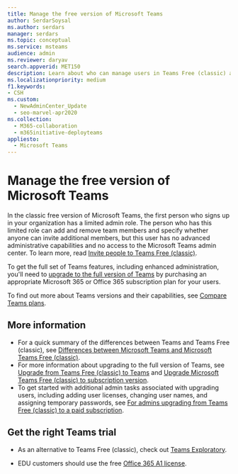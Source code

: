 ```yaml
---
title: Manage the free version of Microsoft Teams
author: SerdarSoysal
ms.author: serdars
manager: serdars
ms.topic: conceptual
ms.service: msteams
audience: admin
ms.reviewer: daryav
search.appverid: MET150
description: Learn about who can manage users in Teams Free (classic) and learn about the differences between the various Teams plans.
ms.localizationpriority: medium
f1.keywords:
- CSH
ms.custom: 
  - NewAdminCenter_Update
  - seo-marvel-apr2020
ms.collection: 
  - M365-collaboration
  - m365initiative-deployteams
appliesto: 
  - Microsoft Teams
---
```


# Manage the free version of Microsoft Teams

In the classic free version of Microsoft Teams, the first person who signs up in your organization has a limited admin role. The person who has this limited role can add and remove team members and specify whether anyone can invite additional members, but this user has no advanced administrative capabilities and no access to the Microsoft Teams admin center. To learn more, read [Invite people to Teams Free (classic)](https://support.office.com/article/invite-people-to-teams-free-53a9b20c-2ad7-442e-967c-2e9305e96463).

To get the full set of Teams features, including enhanced administration, you'll need to [upgrade to the full version of Teams](upgrade-freemium.md) by purchasing an appropriate Microsoft 365 or Office 365 subscription plan for your users.

To find out more about Teams versions and their capabilities, see [Compare Teams plans](https://products.office.com/microsoft-teams/free).



## More information

- For a quick summary of the differences between Teams and Teams Free (classic), see [Differences between Microsoft Teams and Microsoft Teams Free (classic)](https://support.office.com/article/0b69cf39-eb52-49af-b255-60d46fdf8a9c). 
- For more information about upgrading to the full version of Teams, see [Upgrade from Teams Free (classic) to Teams](https://support.office.com/article/29475bbd-a34f-4175-9b33-d44430f8ad39) and [Upgrade Microsoft Teams Free (classic) to subscription version](upgrade-freemium.md).
- To get started with additional admin tasks associated with upgrading users, including adding user licenses, changing user names, and assigning temporary passwords, see [For admins upgrading from Teams Free (classic) to a paid subscription](https://support.office.com/article/75a95e7f-001e-42d0-a787-ae8b992d5a52).

## Get the right Teams trial

- As an alternative to Teams Free (classic), check out [Teams Exploratory](teams-exploratory.md).

- EDU customers should use the free [Office 365 A1 license](https://www.microsoft.com/microsoft-365/academic/compare-office-365-education-plans).
